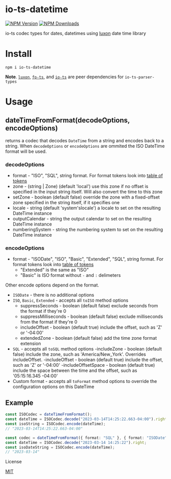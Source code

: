 # io-ts-datetime

[![NPM Version](https://img.shields.io/npm/v/io-ts-datetime.svg?style=flat-square)](https://www.npmjs.com/package/io-ts-datetime)
[![NPM Downloads](https://img.shields.io/npm/dt/io-ts-datetime.svg?style=flat-square)](https://www.npmjs.com/package/io-ts-datetime)

io-ts codec types for dates, datetimes using [luxon](https://moment.github.io/luxon) date time library

# Install

`npm i io-ts-datetime`

**Note**. [`luxon`](https://moment.github.io/luxon), [`fp-ts`](https://github.com/gcanti/fp-ts), and [`io-ts`](https://github.com/gcanti/io-ts) are peer dependencies for `io-ts-parser-types`

# Usage

## dateTimeFromFormat(decodeOptions, encodeOptions)

returns a codec that decodes `DateTime` from a string and encodes back to a string.
When `decodeOptions` or `encodeOptions` are ommited the ISO DateTime format will be used.

### decodeOptions

- format - "ISO", "SQL", string format. For format tokens look into [table of tokens](https://moment.github.io/luxon/#/parsing?id=table-of-tokens)
- zone - (string | Zone) (default 'local') use this zone if no offset is specified in the input string itself. Will also convert the time to this zone
- setZone - boolean (default false) override the zone with a fixed-offset zone specified in the string itself, if it specifies one
- locale - string (default 'system'slocale') a locale to set on the resulting DateTime instance
- outputCalendar - string the output calendar to set on the resulting DateTime instance
- numberingSystem - string the numbering system to set on the resulting DateTime instance

### encodeOptions

- format - "ISODate", "ISO", "Basic", "Extended", "SQL", string format. For format tokens look into [table of tokens](https://moment.github.io/luxon/#/parsing?id=table-of-tokens)
  - "Extended" is the same as "ISO"
  - "Basic" is ISO format without `-` and `:` delimeters

Other encode options depend on the format.

- `ISODate` - there is no additional options
- `ISO`, `Basic`, `Extended` - accepts all `toISO` method options
  - suppressSeconds - boolean (default false) exclude seconds from the format if they're 0
  - suppressMilliseconds - boolean (default false) exclude milliseconds from the format if they're 0
  - includeOffset - boolean (default true) include the offset, such as 'Z' or '-04:00'
  - extendedZone - boolean (default false) add the time zone format extension
- `SQL` - accepts all `toSQL` method options
  -includeZone - boolean (default false) include the zone, such as 'America/New_York'. Overrides includeOffset.
  -includeOffset - boolean (default true) include the offset, such as 'Z' or '-04:00'
  -includeOffsetSpace - boolean (default true) include the space between the time and the offset, such as '05:15:16.345 -04:00'
- Custom format - accepts all `toFormat` method options to override the configuration options on this DateTime

## Example

```ts
const ISOCodec = dateTimeFromFormat();
const dateTime = ISOCodec.decode("2023-03-14T14:25:22.663-04:00").right;
const isoString = ISOCodec.encode(dateTime);
// "2023-03-14T14:25:22.663-04:00"

const codec = dateTimeFromFormat({ format: "SQL" }, { format: "ISODate" });
const dateTime = ISOCodec.decode("2023-03-14 14:25:22").right;
const isoDateString = ISOCodec.encode(dateTime);
// "2023-03-14"
```

License

[MIT](LICENSE)
